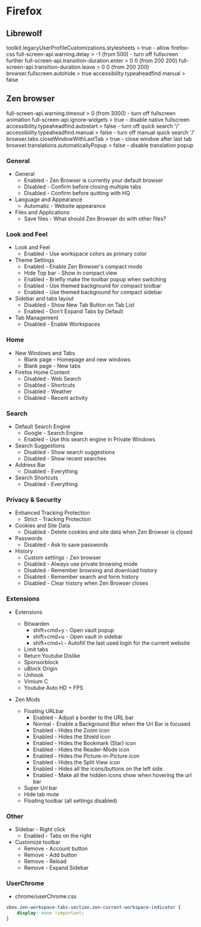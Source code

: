 # Firefox

## Librewolf

toolkit.legacyUserProfileCustomizations.stylesheets > true - allow firefox-css
full-screen-api.warning.delay > -1 (from 500) - turn off fullscreen further
full-screen-api.transition-duration.enter > 0 0 (from 200 200)
full-screen-api.transition-duration.leave > 0 0 (from 200 200)
browser.fullscreen.autohide > true
accessibility.typeaheadfind.manual > false

## Zen browser

full-screen-api.warning.timeout > 0 (from 3000) - turn off fullscreen animation
full-screen-api.ignore-widgets > true - disable native fullscreen
accessibility.typeaheadfind.autostart > false - turn off quick search '/'
accessibility.typeaheadfind.manual > false - turn off manual quick search '/'
browser.tabs.closeWindowWithLastTab > true - close window after last tab
browser.translations.automaticallyPopup > false - disable translation popup

### General

- General
  - Enabled - Zen Browser is currently your default browser
  - Disabled - Confirm before closing multiple tabs
  - Disabled - Confirm before quitting with HQ
- Language and Appearance
  - Automatic - Website appearance
- Files and Applications
  - Save files - What should Zen Browser do with other files?

### Look and Feel

- Look and Feel
  - Enabled - Use workspace colors as primary color
- Theme Settings
  - Enabled - Enable Zen Browser's compact mode
  - Hide Top bar - Show in compact view
  - Enabled - Briefly make the toolbar popup when switching
  - Enabled - Use themed background for compact toolbar
  - Enabled - Use themed background for compact sidebar
- Sidebar and tabs layout
  - Disabled - Show New Tab Button on Tab List
  - Enabled - Don't Expand Tabs by Default
- Tab Management
  - Disabled - Enable Workspaces

### Home

- New Windows and Tabs
  - Blank page - Homepage and new windows
  - Blank page - New tabs
- Firefox Home Content
  - Disabled - Web Search
  - Disabled - Shortcuts
  - Disabled - Weather
  - Disabled - Recent activity

### Search

- Default Search Engine
  - Google - Search Engine
  - Enabled - Use this search engine in Private Windows
- Search Suggestions
  - Disabled - Show search suggestions
  - Disabled - Show recent searches
- Address Bar
  - Disabled - Everything
- Search Shortcuts
  - Disabled - Everything

### Privacy & Security

- Enhanced Tracking Protection
  - Strict - Tracking Protection
- Cookies and Site Data
  - Disabled - Delete cookies and site data when Zen Browser is closed
- Passwords
  - Disabled - Ask to save passwords
- History
  - Custom settings - Zen browser
  - Disabled - Always use private browsing mode
  - Disabled - Remember browsing and download history
  - Disabled - Remember search and form history
  - Disabled - Clear history when Zen Browser closes

### Extensions

- Extensions

  - Bitwarden
    - shift+cmd+y - Open vault popup
    - shift+cmd+u - Open vault in sidebar
    - shift+cmd+l - Autofill the last used login for the current website
  - Limit tabs
  - Return Youtube Dislike
  - Sponsorblock
  - uBlock Origin
  - Unhook
  - Vimium C
  - Youtube Auto HD + FPS

- Zen Mods

  - Floating URLbar
    - Enabled - Adjust a border to the URL bar
    - Normal - Enable a Background Blur when the Url Bar is focused
    - Enabled - Hides the Zoom icon
    - Enabled - Hides the Shield icon
    - Enabled - Hides the Bookmark (Star) icon
    - Enabled - Hides the Reader-Mode icon
    - Enabled - Hides the Picture-in-Picture icon
    - Enabled - Hides the Split View icon
    - Enabled - Hides all the icons/buttons on the left side
    - Enabled - Make all the hidden icons show when hovering the url bar
  - Super Url bar
  - Hide tab mute
  - Floating toolbar (all settings disabled)

### Other

- Sidebar - Right click
  - Enabled - Tabs on the right
- Customize toolbar
  - Remove - Account button
  - Remove - Add button
  - Remove - Reload
  - Remove - Expand Sidebar

### UserChrome

- chrome/userChrome.css

```css
vbox.zen-workspace-tabs-section.zen-current-workspace-indicator {
    display: none !important;
}
```
